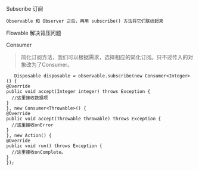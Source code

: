 Subscribe  订阅

    Observable 和 Observer 之后，再用 subscribe() 方法将它们联结起来

Flowable 解决背压问题


Consumer

> 简化订阅方法，我们可以根据需求，选择相应的简化订阅。只不过传入的对象改为了Consumer。

       Disposable disposable = observable.subscribe(new Consumer<Integer>() {
    @Override
    public void accept(Integer integer) throws Exception {
      //这里接收数据项
    }
    }, new Consumer<Throwable>() {
    @Override
    public void accept(Throwable throwable) throws Exception {
      //这里接收onError
    }
    }, new Action() {
    @Override
    public void run() throws Exception {
      //这里接收onComplete。
    }
    });